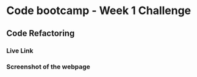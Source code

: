 # Code bootcamp - Week 1 Challenge

## Code Refactoring

### Live Link

### Screenshot of the webpage
